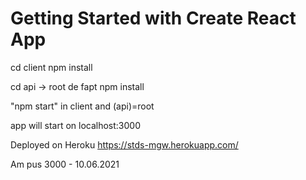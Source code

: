 # Getting Started with Create React App

cd client
npm install

cd api -> root de fapt
npm install

"npm start" in client and (api)=root

app will start on localhost:3000

Deployed on Heroku https://stds-mgw.herokuapp.com/

Am pus 3000 - 10.06.2021